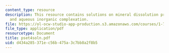 ```yaml
---
content_type: resource
description: This resource contains solutions on mineral dissolution precipitation
  and aqueous inorganic complexation.
file: https://ol-ocw-studio-app-production.s3.amazonaws.com/courses/1-76-aquatic-chemistry-fall-2005/d434a285371ec56b475a3c7bb8a2f8b5_pset4soln.pdf
file_type: application/pdf
resourcetype: Document
title: pset4soln.pdf
uid: d434a285-371e-c56b-475a-3c7bb8a2f8b5
---
```

